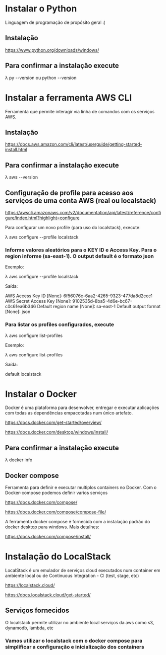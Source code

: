 # Instalar o Python

Linguagem de programação de propósito geral :)

## Instalação

https://www.python.org/downloads/windows/

## Para confirmar a instalação execute 

λ py --version ou python --version

# Instalar a ferramenta AWS CLI

Ferramenta que permite interagir via linha de comandos com os serviços AWS. 

## Instalação

https://docs.aws.amazon.com/cli/latest/userguide/getting-started-install.html

## Para confirmar a instalação execute 

λ aws --version

## Configuração de profile para acesso aos serviços de uma conta AWS (real ou localstack)

https://awscli.amazonaws.com/v2/documentation/api/latest/reference/configure/index.html?highlight=configure

Para configurar um novo profile (para uso do localstack), execute:

λ aws configure --profile localstack

### Informe valores aleatórios para o KEY ID e Access Key. Para o region informe (sa-east-1). O output default é o formato json

Exemplo:

λ aws configure --profile localstack

Saída:

AWS Access Key ID [None]: 6f56076c-6aa2-4265-9323-477da8d2ccc1
AWS Secret Access Key [None]: 9102535d-8ba5-4d6e-bc67-c0c61ea6b346
Default region name [None]: sa-east-1
Default output format [None]: json

### Para listar os profiles configurados, execute

λ aws configure list-profiles

Exemplo:

λ aws configure list-profiles

Saída:

default
localstack

# Instalar o Docker

Docker é uma plataforma para desenvolver, entregar e executar aplicações com todas as dependências empacotadas num único artefato.

https://docs.docker.com/get-started/overview/

https://docs.docker.com/desktop/windows/install/

## Para confirmar a instalação execute 

λ docker info

## Docker compose

Ferramenta para definir e executar multiplos containers no Docker. Com o Docker-compose podemos definir varios serviços

https://docs.docker.com/compose/

https://docs.docker.com/compose/compose-file/

A ferramenta docker compose é fornecida com a instalação padrão do docker desktop para windows. Mais detalhes:

https://docs.docker.com/compose/install/

# Instalação do LocalStack

LocalStack é um emulador de serviços cloud executados num container em ambiente local ou de Continuous Integration - CI (test, stage, etc)

https://localstack.cloud/

https://docs.localstack.cloud/get-started/

## Serviços fornecidos

O localstack permite utilizar no ambiente local serviços da aws como s3, dynamodb, lambda, etc

### Vamos utilizar o localstack com o docker compose para simplificar a configuração e inicialização dos containers

